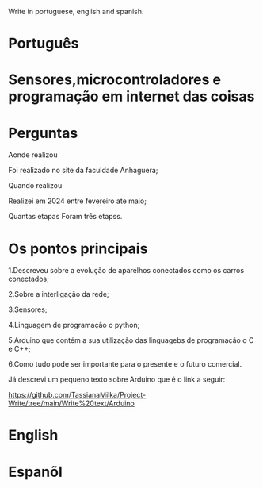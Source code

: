  Write in portuguese, english and spanish.

# Português

# Sensores,microcontroladores e programação em internet das coisas

# Perguntas

Aonde realizou

Foi realizado no site da faculdade  Anhaguera;

Quando realizou 

Realizei em 2024 entre fevereiro ate maio;

Quantas etapas 
Foram três etapss.


# Os pontos principais 

1.Descreveu sobre a evolução de aparelhos conectados  como os carros conectados;

2.Sobre a interligação da rede;

3.Sensores;

4.Linguagem de programação o python;

5.Arduino que contém a sua utilização das linguagebs de programação o C e C++;

6.Como tudo pode ser importante para o presente e o futuro comercial.

Já descrevi um pequeno texto sobre Arduino que é o link a seguir:

https://github.com/TassianaMilka/Project-Write/tree/main/Write%20text/Arduino


# English 


# Espanõl 




